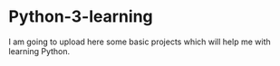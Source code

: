# Python-3-learning
I am going to upload here some basic projects which will help me with learning Python.
